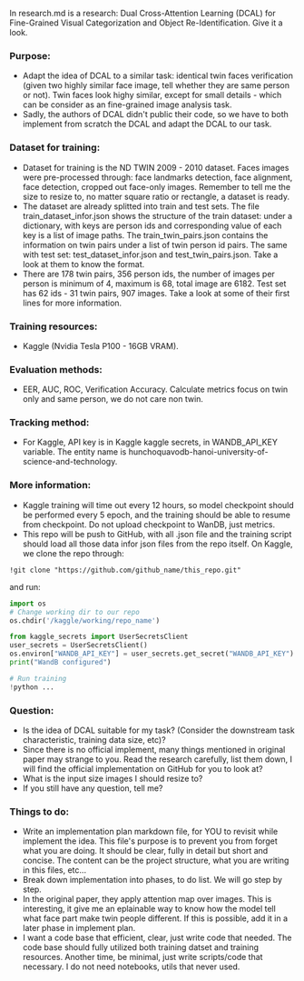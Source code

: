 In research.md is a research: Dual Cross-Attention Learning (DCAL) for Fine-Grained Visual Categorization and Object Re-Identification. Give it a look.

### Purpose:
- Adapt the idea of DCAL to a similar task: identical twin faces verification (given two highly similar face image, tell whether they are same person or not). Twin faces look highy similar, except for small details - which can be consider as an fine-grained image analysis task.
- Sadly, the authors of DCAL didn't public their code, so we have to both implement from scratch the DCAL and adapt the DCAL to our task.

### Dataset for training:
- Dataset for training is the ND TWIN 2009 - 2010 dataset. Faces images were pre-processed through: face landmarks detection, face alignment, face detection, cropped out face-only images. Remember to tell me the size to resize to, no matter square ratio or rectangle, a dataset is ready.
- The dataset are already splitted into train and test sets. The file train_dataset_infor.json shows the structure of the train dataset: under a dictionary, with keys are person ids and corresponding value of each key is a list of image paths. The train_twin_pairs.json contains the information on twin pairs under a list of twin person id pairs. The same with test set: test_dataset_infor.json and test_twin_pairs.json. Take a look at them to know the format.
- There are 178 twin pairs, 356 person ids, the number of images per person is minimum of 4, maximum is 68, total image are 6182. Test set has 62 ids - 31 twin pairs, 907 images. Take a look at some of their first lines for more information.

### Training resources:
- Kaggle (Nvidia Tesla P100 - 16GB VRAM).

### Evaluation methods:
- EER, AUC, ROC, Verification Accuracy. Calculate metrics focus on twin only and same person, we do not care non twin.

### Tracking method:
- For Kaggle, API key is in Kaggle kaggle secrets, in WANDB_API_KEY variable. The entity name is hunchoquavodb-hanoi-university-of-science-and-technology.

### More information:
- Kaggle training will time out every 12 hours, so model checkpoint should be performed every 5 epoch, and the training should be able to resume from checkpoint. Do not upload checkpoint to WanDB, just metrics.
- This repo will be push to GitHub, with all .json file and the training script should load all those data infor json files from the repo itself. On Kaggle, we clone the repo through: 

```Kaggle
!git clone "https://github.com/github_name/this_repo.git"
```

and run:

```python
import os
# Change working dir to our repo
os.chdir('/kaggle/working/repo_name')

from kaggle_secrets import UserSecretsClient
user_secrets = UserSecretsClient()
os.environ["WANDB_API_KEY"] = user_secrets.get_secret("WANDB_API_KEY")
print("WandB configured")

# Run training
!python ...
```

### Question:
- Is the idea of DCAL suitable for my task? (Consider the downstream task characteristic, training data size, etc)?
- Since there is no official implement, many things mentioned in original paper may strange to you. Read the research carefully, list them down, I will find the official implementation on GitHub for you to look at?
- What is the input size images I should resize to?
- If you still have any question, tell me?

### Things to do:
- Write an implementation plan markdown file, for YOU to revisit while implement the idea. This file's purpose is to prevent you from forget what you are doing. It should be clear, fully in detail but short and concise. The content can be the project structure, what you are writing in this files, etc...
- Break down implementation into phases, to do list. We will go step by step.
- In the original paper, they apply attention map over images. This is interesting, it give me an eplainable way to know how the model tell what face part make twin people different. If this is possible, add it in a later phase in implement plan.
- I want a code base that efficient, clear, just write code that needed. The code base should fully utilized both training datset and training resources. Another time, be minimal, just write scripts/code that necessary. I do not need notebooks, utils that never used.
